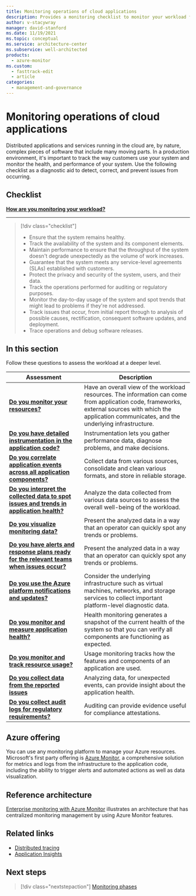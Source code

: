 ```yaml
---
title: Monitoring operations of cloud applications
description: Provides a monitoring checklist to monitor your workload for operational excellence.
author: v-stacywray
manager: david-stanford
ms.date: 11/19/2021
ms.topic: conceptual
ms.service: architecture-center
ms.subservice: well-architected
products:
  - azure-monitor
ms.custom:
  - fasttrack-edit
  - article
categories:
  - management-and-governance
---
```


# Monitoring operations of cloud applications

Distributed applications and services running in the cloud are, by nature, complex pieces of software that include many moving parts. In a production environment, it's important to track the way customers use your system and monitor the health, and performance of your system. Use the following checklist as a diagnostic aid to detect, correct, and prevent issues from occurring.

## Checklist

**[How are you monitoring your workload?](monitor-pipeline.md)**
***
> [!div class="checklist"]
> - Ensure that the system remains healthy.
> - Track the availability of the system and its component elements.
> - Maintain performance to ensure that the throughput of the system doesn't degrade unexpectedly as the volume of work increases.
> - Guarantee that the system meets any service-level agreements (SLAs) established with customers.
> - Protect the privacy and security of the system, users, and their data.
> - Track the operations performed for auditing or regulatory purposes.
> - Monitor the day-to-day usage of the system and spot trends that might lead to problems if they're not addressed.
> - Track issues that occur, from initial report through to analysis of possible causes, rectification, consequent software updates, and deployment.
> - Trace operations and debug software releases.

## In this section

Follow these questions to assess the workload at a deeper level.

|Assessment|Description|
|---|---|
|[**Do you monitor your resources?**](monitor-data-sources.md)|Have an overall view of the workload resources. The information can come from application code, frameworks, external sources with which the application communicates, and the underlying infrastructure.
|[**Do you have detailed instrumentation in the application code?**](monitor-instrument.md)|Instrumentation lets you gather performance data, diagnose problems, and make decisions.|
|[**Do you correlate application events across all application components?**](monitor-collection-data-storage.md)|Collect data from various sources, consolidate and clean various formats, and store in reliable storage.|
|[**Do you interpret the collected data to spot issues and trends in application health?**](monitor-analysis.md)|Analyze the data collected from various data sources to assess the overall well-being of the workload.|
|[**Do you visualize monitoring data?**](monitor-visualize-data.md)| Present the analyzed data in a way that an operator can quickly spot any trends or problems.|
|[**Do you have alerts and response plans ready for the relevant teams when issues occur?**](monitor-alerts.md)| Present the analyzed data in a way that an operator can quickly spot any trends or problems.|
|[**Do you use the Azure platform notifications and updates?**](monitor-data-sources.md#infrastructure-metrics)| Consider the underlying infrastructure such as virtual machines, networks, and storage services to collect important platform-level diagnostic data.|
|[**Do you monitor and measure application health?**](health-monitoring.md)|Health monitoring generates a snapshot of the current health of the system so that you can verify all components are functioning as expected.|
|[**Do you monitor and track resource usage?**](usage.md)|Usage monitoring tracks how the features and components of an application are used.|
|[**Do you collect data from the reported issues**](issue-tracking.md)|Analyzing data, for unexpected events, can provide insight about the application health.|
|[**Do you collect audit logs for regulatory requirements?**](auditing.md)| Auditing can provide evidence useful for compliance attestations. |

## Azure offering

You can use any monitoring platform to manage your Azure resources. Microsoft's first party offering is [Azure Monitor](/azure/azure-monitor/overview), a comprehensive solution for metrics and logs from the infrastructure to the application code, including the ability to trigger alerts and automated actions as well as data visualization.


## Reference architecture

[Enterprise monitoring with Azure Monitor](/azure/architecture/example-scenario/monitoring/enterprise-monitoring) illustrates an architecture that has centralized monitoring management by using Azure Monitor features.


## Related links

- [Distributed tracing](/azure/architecture/microservices/logging-monitoring#distributed-tracing)
- [Application Insights](/azure/azure-monitor/app/app-insights-overview)

## Next steps

> [!div class="nextstepaction"]
> [Monitoring phases](monitor-pipeline.md)
